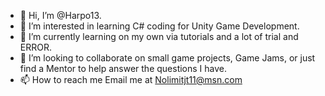 - 👋 Hi, I’m @Harpo13.
- 👀 I’m interested in learning C# coding for Unity Game Development.
- 🌱 I’m currently learning on my own via tutorials and a lot of trial and ERROR.
- 💞️ I’m looking to collaborate on small game projects, Game Jams, or just find a Mentor to help answer the questions I have.
- 📫 How to reach me Email me at Nolimitjt11@msn.com

<!---
Harpo13/Harpo13 is a ✨ special ✨ repository because its `README.md` (this file) appears on your GitHub profile.
You can click the Preview link to take a look at your changes.
--->
